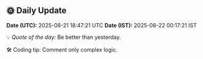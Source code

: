 ## 🌞 Daily Update

**Date (UTC):** 2025-08-21 18:47:21 UTC
**Date (IST):** 2025-08-22 00:17:21 IST

💡 *Quote of the day:* Be better than yesterday.

🛠️ Coding tip: Comment only complex logic.
